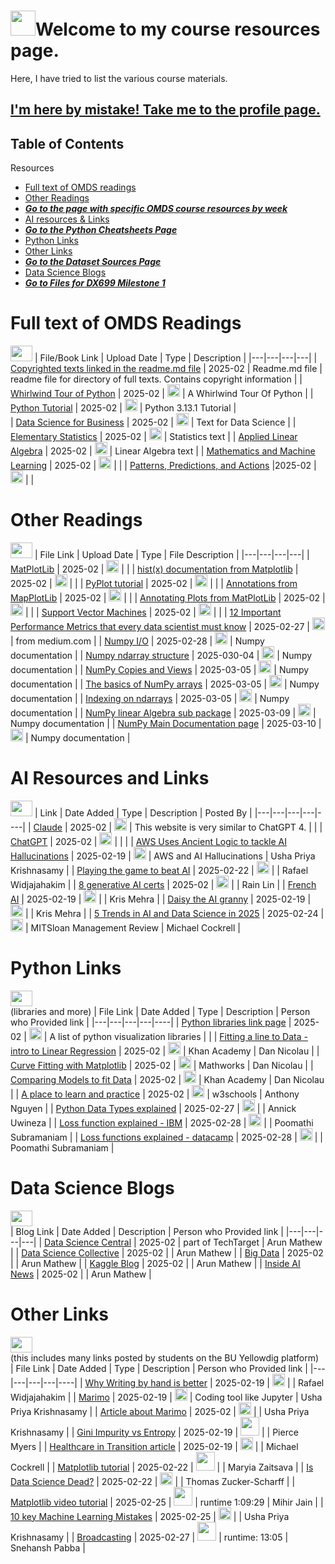 <a name="Top"></a> 
# <img src="https://png.pngtree.com/png-clipart/20190629/original/pngtree-vector-portfolio-icon-png-image_4072879.jpg" width = "40" height = "40">Welcome to my course resources page.  </a>
Here, I have tried to list the various course materials.

## [I'm here by mistake! Take me to the profile page.](https://github.com/tzucker02)

## Table of Contents

Resources
- [ Full text of OMDS readings](#full-text-of-OMDS-readings)
- [ Other Readings](#other-readings)
- [ ***Go to the page with specific OMDS course resources by week***](https://github.com/tzucker02/Projects/blob/main/Course%20Content.md)
- [ AI resources & Links](#ai-resources-and-links)
- [ ***Go to the Python Cheatsheets Page***](https://github.com/tzucker02/Projects/blob/main/Python%20Cheatsheets.md)
- [ Python Links](#python-links)
- [ Other Links](#other-links)
- [ ***Go to the Dataset Sources Page***](https://github.com/tzucker02/Projects/blob/main/Dataset_Sources.md)
- [ Data Science Blogs](#data-science-blogs)
- [ ***Go to Files for DX699 Milestone 1***](https://github.com/tzucker02/dx699_milestone1/blob/main/README.md)

# Full text of OMDS Readings
[<img src="https://image.pngaaa.com/286/1053286-middle.png" height = "25" width = "35"></a>](#Top)
| File/Book Link | Upload Date | Type | Description |
|---|---|---|---|
| [Copyrighted texts linked in the readme.md file](https://github.com/tzucker02/Data-science-readings/blob/main/Boston%20University/Full%20Texts/readme.md) | 2025-02 | Readme.md file | readme file for directory of full texts. Contains copyright information |
| [Whirlwind Tour of Python](https://github.com/tzucker02/Data-science-readings/blob/main/Boston%20University/Full%20Texts/A%20Whirlwind%20Tour%20of%20Python.pdf) | 2025-02 | <img src="https://images-wixmp-ed30a86b8c4ca887773594c2.wixmp.com/i/d63756ea-34b3-41be-81c6-03e9de695d90/d1sz4ad-f167cb71-14d5-4189-bf72-79baa4b9f522.jpg/v1/fill/w_256,h_256,q_75,strp/adobe_acrobat_pdf_icon_by_reeses09_d1sz4ad-fullview.jpg" width = "20" height = "20" ></a> | A Whirlwind Tour Of Python |
| [Python Tutorial](https://github.com/tzucker02/Data-science-readings/blob/main/Boston%20University/Full%20Texts/Python%203.13.1%20tutorial.pdf) | 2025-02 |  <img src="https://images-wixmp-ed30a86b8c4ca887773594c2.wixmp.com/i/d63756ea-34b3-41be-81c6-03e9de695d90/d1sz4ad-f167cb71-14d5-4189-bf72-79baa4b9f522.jpg/v1/fill/w_256,h_256,q_75,strp/adobe_acrobat_pdf_icon_by_reeses09_d1sz4ad-fullview.jpg" width = "20" height = "20" ></a>  | Python 3.13.1 Tutorial |  
| [Data Science for Business](https://github.com/tzucker02/Data-science-readings/blob/main/Boston%20University/Full%20Texts/data%20science%20for%20business.pdf) | 2025-02 |  <img src="https://images-wixmp-ed30a86b8c4ca887773594c2.wixmp.com/i/d63756ea-34b3-41be-81c6-03e9de695d90/d1sz4ad-f167cb71-14d5-4189-bf72-79baa4b9f522.jpg/v1/fill/w_256,h_256,q_75,strp/adobe_acrobat_pdf_icon_by_reeses09_d1sz4ad-fullview.jpg" width = "20" height = "20" ></a>  | Text for Data Science |
| [Elementary Statistics](https://github.com/tzucker02/Data-science-readings/blob/main/Boston%20University/Full%20Texts/elementary%20statistics.pdf) | 2025-02 |  <img src="https://images-wixmp-ed30a86b8c4ca887773594c2.wixmp.com/i/d63756ea-34b3-41be-81c6-03e9de695d90/d1sz4ad-f167cb71-14d5-4189-bf72-79baa4b9f522.jpg/v1/fill/w_256,h_256,q_75,strp/adobe_acrobat_pdf_icon_by_reeses09_d1sz4ad-fullview.jpg" width = "20" height = "20" ></a>  | Statistics text |
| [Applied Linear Algebra](https://github.com/tzucker02/Data-science-readings/blob/main/Boston%20University/Full%20Texts/introduction%20to%20applied%20linear%20algebra.pdf) |  2025-02 |  <img src="https://images-wixmp-ed30a86b8c4ca887773594c2.wixmp.com/i/d63756ea-34b3-41be-81c6-03e9de695d90/d1sz4ad-f167cb71-14d5-4189-bf72-79baa4b9f522.jpg/v1/fill/w_256,h_256,q_75,strp/adobe_acrobat_pdf_icon_by_reeses09_d1sz4ad-fullview.jpg" width = "20" height = "20" ></a>  | Linear Algebra text |
| [Mathematics and Machine Learning](https://github.com/tzucker02/Data-science-readings/blob/main/Boston%20University/Full%20Texts/mathematics%20for%20machine%20learning.pdf) | 2025-02 |  <img src="https://images-wixmp-ed30a86b8c4ca887773594c2.wixmp.com/i/d63756ea-34b3-41be-81c6-03e9de695d90/d1sz4ad-f167cb71-14d5-4189-bf72-79baa4b9f522.jpg/v1/fill/w_256,h_256,q_75,strp/adobe_acrobat_pdf_icon_by_reeses09_d1sz4ad-fullview.jpg" width = "20" height = "20" ></a>  |   |
| [Patterns, Predictions, and Actions](https://github.com/tzucker02/Data-science-readings/blob/main/Boston%20University/Full%20Texts/patterns%20predictions%20and%20actions.pdf) |2025-02 |  <img src="https://images-wixmp-ed30a86b8c4ca887773594c2.wixmp.com/i/d63756ea-34b3-41be-81c6-03e9de695d90/d1sz4ad-f167cb71-14d5-4189-bf72-79baa4b9f522.jpg/v1/fill/w_256,h_256,q_75,strp/adobe_acrobat_pdf_icon_by_reeses09_d1sz4ad-fullview.jpg" width = "20" height = "20" ></a>  |  |

# Other Readings
[<img src="https://image.pngaaa.com/286/1053286-middle.png" height = "25" width = "35"></a>](#Top)
| File Link | Upload Date | Type | File Description |
|---|---|---|---|
| [MatPlotLib](https://github.com/tzucker02/Data-science-readings/blob/main/Boston%20University/other%20readings/Annotate%20plots%20%E2%80%94%20Matplotlib%203.10.0%20documentation%20-%20matplotlib.org.pdf) | 2025-02 |  <img src="https://images-wixmp-ed30a86b8c4ca887773594c2.wixmp.com/i/d63756ea-34b3-41be-81c6-03e9de695d90/d1sz4ad-f167cb71-14d5-4189-bf72-79baa4b9f522.jpg/v1/fill/w_256,h_256,q_75,strp/adobe_acrobat_pdf_icon_by_reeses09_d1sz4ad-fullview.jpg" width = "20" height = "20" ></a>  |   |
| [hist(x) documentation from Matplotlib](https://github.com/tzucker02/Data-science-readings/blob/main/Boston%20University/other%20readings/hist(x)%20%E2%80%94%20Matplotlib%203.10.0%20documentation%20-%20matplotlib.org%20-%20dx601%20-%20week%202.pdf) | 2025-02 |  <img src="https://images-wixmp-ed30a86b8c4ca887773594c2.wixmp.com/i/d63756ea-34b3-41be-81c6-03e9de695d90/d1sz4ad-f167cb71-14d5-4189-bf72-79baa4b9f522.jpg/v1/fill/w_256,h_256,q_75,strp/adobe_acrobat_pdf_icon_by_reeses09_d1sz4ad-fullview.jpg" width = "20" height = "20" ></a>  |  |
| [PyPlot tutorial](https://github.com/tzucker02/Data-science-readings/blob/main/Boston%20University/other%20readings/Pyplot%20tutorial%20%E2%80%94%20dx601%20wk02%20-%20Matplotlib%203.10.0%20documentation%20-%20matplotlib.org.pdf) | 2025-02 |  <img src="https://images-wixmp-ed30a86b8c4ca887773594c2.wixmp.com/i/d63756ea-34b3-41be-81c6-03e9de695d90/d1sz4ad-f167cb71-14d5-4189-bf72-79baa4b9f522.jpg/v1/fill/w_256,h_256,q_75,strp/adobe_acrobat_pdf_icon_by_reeses09_d1sz4ad-fullview.jpg" width = "20" height = "20" ></a>  |  |
| [Annotations from MapPlotLib](https://github.com/tzucker02/Data-science-readings/blob/main/Boston%20University/other%20readings/Annotations%20%E2%80%94%20Matplotlib%203.10.0%20documentation%20-%20matplotlib.org.pdf) | 2025-02 |  <img src="https://images-wixmp-ed30a86b8c4ca887773594c2.wixmp.com/i/d63756ea-34b3-41be-81c6-03e9de695d90/d1sz4ad-f167cb71-14d5-4189-bf72-79baa4b9f522.jpg/v1/fill/w_256,h_256,q_75,strp/adobe_acrobat_pdf_icon_by_reeses09_d1sz4ad-fullview.jpg" width = "20" height = "20" ></a>  |  |
| [Annotating Plots from MatPlotLib](https://github.com/tzucker02/Data-science-readings/blob/main/Boston%20University/other%20readings/Annotate%20plots%20%E2%80%94%20Matplotlib%203.10.0%20documentation%20-%20matplotlib.org.pdf) | 2025-02 | <img src="https://images-wixmp-ed30a86b8c4ca887773594c2.wixmp.com/i/d63756ea-34b3-41be-81c6-03e9de695d90/d1sz4ad-f167cb71-14d5-4189-bf72-79baa4b9f522.jpg/v1/fill/w_256,h_256,q_75,strp/adobe_acrobat_pdf_icon_by_reeses09_d1sz4ad-fullview.jpg" width = "20" height = "20" ></a>  |  |
| [Support Vector Machines](https://www.kdnuggets.com/2016/07/support-vector-machines-simple-explanation.html) | 2025-02 | <img src="https://github.com/user-attachments/assets/5e1448a3-2757-44c0-bdae-c4b8768b41d9" width = "20" height = "20" ></a> |   |
| [12 Important Performance Metrics that every data scientist must know](https://medium.com/@pingsubhak/12-important-performance-metrics-that-every-data-scientist-must-know-110f59b2e305) | 2025-02-27 | <img src="https://github.com/user-attachments/assets/5e1448a3-2757-44c0-bdae-c4b8768b41d9" width = "20" height = "20" ></a> |  from medium.com |
| [Numpy I/O](https://numpy.org/doc/stable/reference/routines.io.html) | 2025-02-28 | <img src="https://github.com/user-attachments/assets/5e1448a3-2757-44c0-bdae-c4b8768b41d9" width = "20" height = "20" ></a> | Numpy documentation |
| [Numpy ndarray structure](https://numpy.org/doc/stable/reference/arrays.ndarray.html#internal-memory-layout-of-an-ndarray) | 2025-030-04 | <img src="https://github.com/user-attachments/assets/5e1448a3-2757-44c0-bdae-c4b8768b41d9" width = "20" height = "20" ></a> | Numpy documentation |
| [NumPy Copies and Views](https://numpy.org/doc/stable/user/basics.copies.html) | 2025-03-05 | <img src="https://github.com/user-attachments/assets/5e1448a3-2757-44c0-bdae-c4b8768b41d9" width = "20" height = "20" ></a> | Numpy documentation |
| [The basics of NumPy arrays](https://jakevdp.github.io/PythonDataScienceHandbook/02.02-the-basics-of-numpy-arrays.html) | 2025-03-05 | <img src="https://github.com/user-attachments/assets/5e1448a3-2757-44c0-bdae-c4b8768b41d9" width = "20" height = "20" ></a> | Numpy documentation |
| [Indexing on ndarrays](https://numpy.org/doc/stable/user/basics.indexing.html) | 2025-03-05 | <img src="https://github.com/user-attachments/assets/5e1448a3-2757-44c0-bdae-c4b8768b41d9" width = "20" height = "20" ></a> | Numpy documentation |
| [NumPy linear Algebra sub package](https://numpy.org/doc/stable/reference/routines.linalg.html) | 2025-03-09 | <img src="https://github.com/user-attachments/assets/5e1448a3-2757-44c0-bdae-c4b8768b41d9" width = "20" height = "20" ></a> | Numpy documentation |
| [NumPy Main Documentation page](https://numpy.org/doc/stable/index.html) | 2025-03-10 | <img src="https://github.com/user-attachments/assets/5e1448a3-2757-44c0-bdae-c4b8768b41d9" width = "20" height = "20" ></a> | Numpy documentation |

# AI Resources and Links
[<img src="https://image.pngaaa.com/286/1053286-middle.png" height = "25" width = "35"></a>](#Top)
| Link | Date Added | Type | Description | Posted By |
|---|---|---|---|----|
| [Claude](https://claude.ai) | 2025-02 | <img src="https://github.com/user-attachments/assets/5e1448a3-2757-44c0-bdae-c4b8768b41d9" width = "20" height = "20" ></a> | This website is very similar to ChatGPT 4.  |  |
| [ChatGPT](https://openai.com/) | 2025-02 | <img src="https://github.com/user-attachments/assets/5e1448a3-2757-44c0-bdae-c4b8768b41d9" width = "20" height = "20" ></a> |  |  |
| [AWS Uses Ancient Logic to tackle AI Hallucinations](https://www.pymnts.com/amazon/2025/aws-turns-to-ancient-logic-to-tackle-modern-ais-hallucinations/) | 2025-02-19 | <img src="https://github.com/user-attachments/assets/5e1448a3-2757-44c0-bdae-c4b8768b41d9" width = "20" height = "20" ></a> | AWS and AI Hallucinations | Usha Priya Krishnasamy |
| [Playing the game to beat AI](https://gandalf.lakera.ai/baseline) | 2025-02-22 | <img src="https://github.com/user-attachments/assets/5e1448a3-2757-44c0-bdae-c4b8768b41d9" width = "20" height = "20" ></a> |  |  Rafael Widjajahakim |
| [8 generative AI certs](https://www.eweek.com/artificial-intelligence/generative-ai-certification/) | 2025-02 | <img src="https://github.com/user-attachments/assets/5e1448a3-2757-44c0-bdae-c4b8768b41d9" width = "20" height = "20" ></a> |  | Rain Lin |
| [French AI](https://www.elysee.fr/en/sommet-pour-l-action-sur-l-ia) | 2025-02-19 | <img src="https://github.com/user-attachments/assets/5e1448a3-2757-44c0-bdae-c4b8768b41d9" width = "20" height = "20" ></a> |  | Kris Mehra |
| [Daisy the AI granny](https://news.virginmediao2.co.uk/o2-unveils-daisy-the-ai-granny-wasting-scammers-time/) | 2025-02-19 | <img src="https://github.com/user-attachments/assets/5e1448a3-2757-44c0-bdae-c4b8768b41d9" width = "20" height = "20" ></a> |  | Kris Mehra |
| [5 Trends in AI and Data Science in 2025](https://sloanreview.mit.edu/article/five-trends-in-ai-and-data-science-for-2025/) | 2025-02-24 | <img src="https://github.com/user-attachments/assets/5e1448a3-2757-44c0-bdae-c4b8768b41d9" width = "20" height = "20" ></a> | MITSloan Management Review | Michael Cockrell |

# Python Links
[<img src="https://image.pngaaa.com/286/1053286-middle.png" height = "25" width = "35"></a>](#Top)</br>
(libraries and more)
| File Link | Date Added | Type | Description | Person who Provided link |
|---|---|---|---|----|
| [Python libraries link page](https://open-data-analytics.medium.com/top-10-growing-data-visualization-libraries-in-python-in-2023-813d1aefedcc) | 2025-02 | <img src="https://github.com/user-attachments/assets/5e1448a3-2757-44c0-bdae-c4b8768b41d9" width = "20" height = "20" ></a> | A list of python visualization libraries |  |
| [Fitting a line to Data - intro to Linear Regression](https://www.khanacademy.org/math/cc-eighth-grade-math/cc-8th-linear-equations-functions/8th-linear-functions-modeling/v/fitting-a-line-to-data?) | 2025-02 | <img src="https://github.com/user-attachments/assets/5e1448a3-2757-44c0-bdae-c4b8768b41d9" width = "20" height = "20" ></a> | Khan Academy |  Dan Nicolau |
| [Curve Fitting with Matplotlib](https://www.mathworks.com/videos/what-is-curve-fitting-fitting-models-to-data-made-easy-with-matlab-1712740390493.html?) | 2025-02 | <img src="https://github.com/user-attachments/assets/5e1448a3-2757-44c0-bdae-c4b8768b41d9" width = "20" height = "20" ></a> |  Mathworks |  Dan Nicolau |
| [Comparing Models to fit Data](https://www.khanacademy.org/math/statistics-probability/advanced-regression-inference-transforming/nonlinear-regression/v/comparing-models-to-fit-data?) | 2025-02 | <img src="https://github.com/user-attachments/assets/5e1448a3-2757-44c0-bdae-c4b8768b41d9" width = "20" height = "20" ></a> | Khan Academy |  Dan Nicolau | 
| [A place to learn and practice](https://www.w3schools.com/) | 2025-02 | <img src="https://github.com/user-attachments/assets/5e1448a3-2757-44c0-bdae-c4b8768b41d9" width = "20" height = "20" ></a>  | w3schools | Anthony Nguyen |
| [Python Data Types explained](https://www.datacamp.com/blog/python-data-types) | 2025-02-27 | <img src="https://github.com/user-attachments/assets/5e1448a3-2757-44c0-bdae-c4b8768b41d9" width = "20" height = "20" ></a>  |  | Annick Uwineza |
| [Loss function explained - IBM](https://www.ibm.com/think/topics/loss-function) | 2025-02-28 | <img src="https://github.com/user-attachments/assets/5e1448a3-2757-44c0-bdae-c4b8768b41d9" width = "20" height = "20" ></a>  |  | Poomathi Subramaniam |
| [Loss functions explained - datacamp](https://www.datacamp.com/tutorial/loss-function-in-machine-learning) | 2025-02-28 | <img src="https://github.com/user-attachments/assets/5e1448a3-2757-44c0-bdae-c4b8768b41d9" width = "20" height = "20" ></a>  |  | Poomathi Subramaniam |
<!--
| []() | 2025-02 | <img src="https://github.com/user-attachments/assets/5e1448a3-2757-44c0-bdae-c4b8768b41d9" width = "20" height = "20" ></a>  |  | Course Material |
| []() | 2025-02 | <img src="https://github.com/user-attachments/assets/5e1448a3-2757-44c0-bdae-c4b8768b41d9" width = "20" height = "20" ></a>  |  | Course Material |
| []() | 2025-02 | <img src="https://github.com/user-attachments/assets/5e1448a3-2757-44c0-bdae-c4b8768b41d9" width = "20" height = "20" ></a>  |  | Course Material |
| []() | 2025-02 | <img src="https://github.com/user-attachments/assets/5e1448a3-2757-44c0-bdae-c4b8768b41d9" width = "20" height = "20" ></a>  |  | Course Material |
-->

# Data Science Blogs
[<img src="https://image.pngaaa.com/286/1053286-middle.png" height = "25" width = "35"></a>](#Top)</br>
| Blog Link | Date Added | Description | Person who Provided link |
|---|---|---|---|
| [Data Science Central](https://www.datasciencecentral.com/) | 2025-02 | part of TechTarget | Arun Mathew |
| [Data Science Collective](https://www.smartdatacollective.com/) | 2025-02 |  | Arun Mathew |
| [Big Data](https://whatsthebigdata.com/) | 2025-02 |  | Arun Mathew | 
| [Kaggle Blog](https://medium.com/kaggle-blog) | 2025-02 |  | Arun Mathew | 
| [Inside AI News](https://insideainews.com/) | 2025-02 |  | Arun Mathew | 
<!--
| []() | 2025-02 |  | | 
-->

# Other Links
[<img src="https://image.pngaaa.com/286/1053286-middle.png" height = "25" width = "35"></a>](#Top)</br>
(this includes many links posted by students on the BU Yellowdig platform)</br>
| File Link | Date Added | Type | Description | Person who Provided link |
|---|---|---|---|----|
| [Why Writing by hand is better](https://www.scientificamerican.com/article/why-writing-by-hand-is-better-for-memory-and-learning/) | 2025-02-19 | <img src="https://github.com/user-attachments/assets/5e1448a3-2757-44c0-bdae-c4b8768b41d9" width = "20" height = "20" ></a> |  | Rafael Widjajahakim |
| [Marimo](https://marimo.io/) | 2025-02-19 | <img src="https://github.com/user-attachments/assets/5e1448a3-2757-44c0-bdae-c4b8768b41d9" width = "20" height = "20" ></a> | Coding tool like Jupyter | Usha Priya Krishnasamy |
| [Article about Marimo](https://towardsdatascience.com/publish-interactive-data-visualizations-for-free-with-python-and-marimo/) | 2025-02 | <img src="https://github.com/user-attachments/assets/5e1448a3-2757-44c0-bdae-c4b8768b41d9" width = "20" height = "20" ></a> |  | Usha Priya Krishnasamy |
| [Gini Impurity vs Entropy](https://www.youtube.com/watch?v=5aIFgrrTqOw) | 2025-02-19 | <img src="https://files.softicons.com/download/social-media-icons/ios-7-style-social-media-icons-by-design-bolts/ico/YouTube.ico" height="30" width="30"></a> |  | Pierce Myers |
| [Healthcare in Transition article](https://www.medicaleconomics.com/view/health-care-in-transition-trends-shaping-2025?ekey=RUtJRDo3RjM5NEEwNC1ENzU0LTRGOEQtQUIyOS1CNzc1NURCNjk3MkQ%3D&utm_campaign=emailname&utm_medium=email&_hsenc=p2ANqtz-_hNUr-zLaPmSxE-e6kqk2KcMSzLlSShy2ykxIpBZjlcTNNCuB0W6TCpbR7pkArZfiyudmIUJYJykYFThR7f2pnmtVR2g&_hsmi=344041632&utm_source=hs) | 2025-02-19 | <img src="https://github.com/user-attachments/assets/5e1448a3-2757-44c0-bdae-c4b8768b41d9" width = "20" height = "20" ></a> |  | Michael Cockrell |
| [Matplotlib tutorial](https://www.youtube.com/watch?v=DAQNHzOcO5A) | 2025-02-22 | <img src="https://files.softicons.com/download/social-media-icons/ios-7-style-social-media-icons-by-design-bolts/ico/YouTube.ico" height="30" width="30"></a> |  | Maryia Zaitsava |
| [Is Data Science Dead?](https://medium.com/low-code-for-advanced-data-science/is-data-science-dead-a5d4421b4b1f) | 2025-02-22 | <img src="https://github.com/user-attachments/assets/5e1448a3-2757-44c0-bdae-c4b8768b41d9" width = "20" height = "20" ></a> |  | Thomas Zucker-Scharff |
| [Matplotlib video tutorial](https://www.youtube.com/watch?v=myprW6XdhLc) | 2025-02-25 | <img src="https://files.softicons.com/download/social-media-icons/ios-7-style-social-media-icons-by-design-bolts/ico/YouTube.ico" height="30" width="30"></a> | runtime 1:09:29 | Mihir Jain |
| [10 key Machine Learning Mistakes](https://www.infoworld.com/article/3812589/10-machine-learning-mistakes-and-how-to-avoid-them.html) | 2025-02-25 | <img src="https://github.com/user-attachments/assets/5e1448a3-2757-44c0-bdae-c4b8768b41d9" width = "20" height = "20" ></a> |  | Usha Priya Krishnasamy |
| [Broadcasting](https://www.youtube.com/watch?v=oG1t3qlzq14) | 2025-02-27 | <img src="https://files.softicons.com/download/social-media-icons/ios-7-style-social-media-icons-by-design-bolts/ico/YouTube.ico" height="30" width="30"></a> | runtime: 13:05 |  Snehansh Pabba |
<!--
| [ ]( | 2025-03-11 |  |  |  |
| []() | 2025-02 | <img src="https://cdn-icons-png.freepik.com/256/11754/11754357.png?semt=ais_hybrid" height="20" width="25"></a> |  | <name> |
| []() | 2025-02 | <img src="https://cdn-icons-png.freepik.com/256/11754/11754357.png?semt=ais_hybrid" height="20" width="25"></a> |  | <name> |
| []() | 2025-02 | <img src="https://cdn-icons-png.freepik.com/256/11754/11754357.png?semt=ais_hybrid" height="20" width="25"></a> |  | <name> |
| []() | 2025-02 | <img src="https://cdn-icons-png.freepik.com/256/11754/11754357.png?semt=ais_hybrid" height="20" width="25"></a> |  | <name> |
-->
